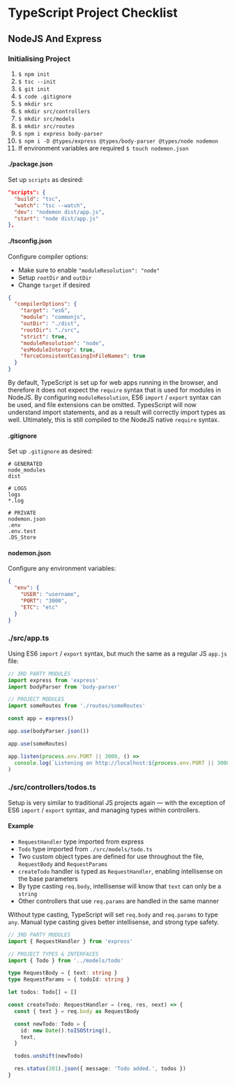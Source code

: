 # TypeScript Project Checklist

## NodeJS And Express

### Initialising Project

1. `$ npm init`
2. `$ tsc --init`
3. `$ git init`
4. `$ code .gitignore`
5. `$ mkdir src`
6. `$ mkdir src/controllers`
7. `$ mkdir src/models`
8. `$ mkdir src/routes`
9. `$ npm i express body-parser`
10. `$ npm i -D @types/express @types/body-parser @types/node nodemon`
11. If environment variables are required `$ touch nodemon.json`

#### ./package.json

Set up `scripts` as desired:

```json
"scripts": {
  "build": "tsc",
  "watch": "tsc --watch",
  "dev": "nodemon dist/app.js",
  "start": "node dist/app.js"
},
```

#### ./tsconfig.json

Configure compiler options:

- Make sure to enable `"moduleResolution": "node"`
- Setup `rootDir` and `outDir`
- Change `target` if desired

```json
{
  "compilerOptions": {
    "target": "es6",
    "module": "commonjs",
    "outDir": "./dist",
    "rootDir": "./src",
    "strict": true,
    "moduleResolution": "node",
    "esModuleInterop": true,
    "forceConsistentCasingInFileNames": true
  }
}
```

By default, TypeScript is set up for web apps running in the browser, and therefore it does not expect the `require` syntax that is used for modules in NodeJS. By configuring `moduleResolution`, ES6 `import` / `export` syntax can be used, and file extensions can be omitted. TypesScript will now understand import statements, and as a result will correctly import types as well. Ultimately, this is still compiled to the NodeJS native `require` syntax.

#### .gitignore

Set up `.gitignore` as desired:

```
# GENERATED
node_modules
dist

# LOGS
logs
*.log

# PRIVATE
nodemon.json
.env
.env.test
.DS_Store
```

#### nodemon.json

Configure any environment variables:

```json
{
  "env": {
    "USER": "username",
    "PORT": "3000",
    "ETC": "etc"
  }
}
```

### ./src/app.ts

Using ES6 `import` / `export` syntax, but much the same as a regular JS `app.js` file:

```ts
// 3RD PARTY MODULES
import express from 'express'
import bodyParser from 'body-parser'

// PROJECT MODULES
import someRoutes from './routes/someRoutes'

const app = express()

app.use(bodyParser.json())

app.use(someRoutes)

app.listen(process.env.PORT || 3000, () =>
  console.log(`Listening on http://localhost:${process.env.PORT || 3000}`)
)
```

### ./src/controllers/todos.ts

Setup is very similar to traditional JS projects again — with the exception of ES6 `import` / `export` syntax, and managing types within controllers.

#### Example

- `RequestHandler` type imported from express
- `Todo` type imported from `./src/models/todo.ts`
- Two custom object types are defined for use throughout the file, `RequestBody` and `RequestParams`
- `createTodo` handler is typed as `RequestHandler`, enabling intellisense on the base parameters
- By type casting `req.body`, intellisense will know that `text` can only be a `string`
- Other controllers that use `req.params` are handled in the same manner

Without type casting, TypeScript will set `req.body` and `req.params` to type `any`. Manual type casting gives better intellisense, and strong type safety.

```ts
// 3RD PARTY MODULES
import { RequestHandler } from 'express'

// PROJECT TYPES & INTERFACES
import { Todo } from '../models/todo'

type RequestBody = { text: string }
type RequestParams = { todoId: string }

let todos: Todo[] = []

const createTodo: RequestHandler = (req, res, next) => {
  const { text } = req.body as RequestBody

  const newTodo: Todo = {
    id: new Date().toISOString(),
    text,
  }

  todos.unshift(newTodo)

  res.status(201).json({ message: 'Todo added.', todos })
}
```
